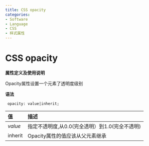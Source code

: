 ```yaml
---
title: CSS opacity
categories:
- Software
- Language
- CSS
- 样式属性
---
```

# CSS opacity

**属性定义及使用说明**

Opacity属性设置一个元素了透明度级别

**语法**

```
 opacity: value|inherit;
```

| 值      | 描述                                               |
| :------ | :------------------------------------------------- |
| *value* | 指定不透明度,从0.0(完全透明）到1.0(完全不透明) |
| inherit | Opacity属性的值应该从父元素继承                    |